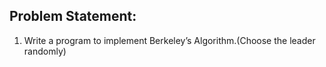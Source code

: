 ## Problem Statement:

1. Write a program to implement Berkeley’s Algorithm.(Choose the leader randomly)